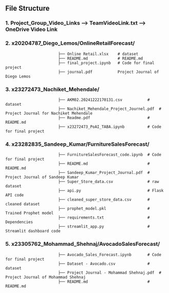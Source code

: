 ## File Structure
### 1. Project_Group_Video_Links --> TeamVideoLink.txt --> OneDrive Video Link
### 2. x20204787_Diego_Lemos/OnlineRetailForecast/
                           ├── Online Retail.xlsx    # dataset
                           ├── README.md             # README.md
                           ├── final_project.ipynb   # Code for final project
                           ├── journal.pdf           Project Journal of Diego Lemos
                                 
### 3. x23272473_Nachiket_Mehendale/
                           ├── AKM02.20241222170131.csv           # dataset
                           ├── Nachiket_Mehendale_Project_Journel.pdf  # Project Journal for Nachiket Mehendale
                           ├── Readme.pdf                         # README.md
                           ├── x23272473_PoAI_TABA.ipynb          # Code for final project
                                 
### 4. x23282835_Sandeep_Kumar/FurnitureSalesForecast/
                           ├── FurnitureSalesForecast_code.ipynb  # Code for final project
                           ├── README.md                          # README.md 
                           ├── Sandeep_Kumar_Project_Journal.pdf  # Project Journal of Sandeep Kumar
                           ├── Super_Store_data.csv               # raw dataset
                           ├── api.py                             # Flask API code
                           ├── cleaned_super_store_data.csv       # cleaned dataset
                           ├── prophet_model.pkl                  # Trained Prophet model
                           ├── requirements.txt                   # Dependencies
                           ├── streamlit_app.py                   # Streamlit dashboard code
                                 
### 5.  x23305762_Mohammad_Shehnaj/AvocadoSalesForecast/
                           ├── Avocado_Sales_Forecast.ipynb       # Code for final project
                           ├── Dataset - Avocado.csv              # dataset
                           ├── Project Journal - Mohammad Shehnaj.pdf  # Project Journal of Mohammad Shehnaj
                           ├── README.md                          # README.md
                                 
                                 
                                 
                                 
